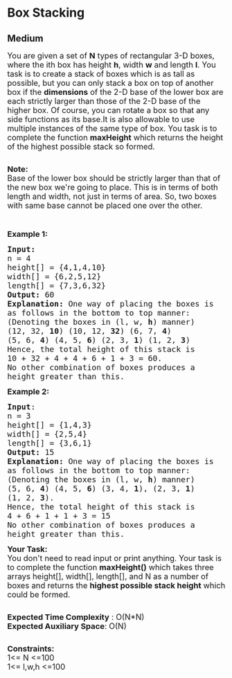 # Box Stacking
## Medium 
<div class="problem-statement">
                <p></p><p><span style="font-size:18px">You are given a set of <strong>N</strong>&nbsp;types of rectangular 3-D boxes, where the ith box has height <strong>h</strong>, width <strong>w</strong> and length&nbsp;<strong>l</strong>. You task is to create a stack of boxes which is as tall as possible, but you can only stack a box on top of another box if the <strong>dimensions</strong> of the 2-D base of the lower box are each strictly larger than those of the 2-D base of the higher box. Of course, you can rotate a box so that any side functions as its base.It is also allowable to use multiple instances of the same type of box. You task is to complete the function <strong>maxHeight</strong> which returns the&nbsp;height of the highest possible stack so formed.</span><br>
&nbsp;</p>

<p><span style="font-size:18px"><strong>Note:&nbsp;</strong><br>
Base of the lower box should be strictly larger than that of the new box we're going to place. This is in terms of both length and width, not just in terms of area. So, two boxes with same base cannot be placed one over the other.</span></p>

<p>&nbsp;</p>

<p><span style="font-size:18px"><strong>Example 1:</strong></span></p>

<pre><span style="font-size:18px"><strong>Input:</strong>
n = 4
height[] = {4,1,4,10}
width[] = {6,2,5,12}
length[] = {7,3,6,32}
<strong>Output:</strong> 60
<strong>Explanation: </strong>One way of placing the boxes is
as follows in the bottom to top manner:
(Denoting the boxes in (l, w, <strong>h</strong>) manner)
(12, 32, <strong>10</strong>) (10, 12, <strong>32</strong>) (6, 7, <strong>4</strong>) 
(5, 6, <strong>4</strong>) (4, 5, <strong>6</strong>) (2, 3, <strong>1</strong>) (1, 2, <strong>3</strong>)
Hence, the total height of this stack is
10 + 32 + 4 + 4 + 6 + 1 + 3 = 60.
No other combination of boxes produces a
height greater than this.</span>
</pre>

<p><span style="font-size:18px"><strong>Example 2:</strong></span></p>

<pre><span style="font-size:18px"><strong>Input</strong>:
n = 3
height[] = {1,4,3}
width[] = {2,5,4}
length[] = {3,6,1}
<strong>Output:</strong> 15</span>
<span style="font-size:18px"><strong>Explanation: </strong>One way of placing the boxes is
as follows in the bottom to top manner:
(Denoting the boxes in (l, w, <strong>h</strong>) manner)
(5, 6, <strong>4</strong>) (4, 5, <strong>6</strong>) (3, 4, <strong>1</strong>), (2, 3, <strong>1</strong>) 
(1, 2, <strong>3</strong>).
Hence, the total height of this stack is
4 + 6 + 1 + 1 + 3 = 15
No other combination of boxes produces a
height greater than this.</span>
</pre>

<p><span style="font-size:18px"><strong>Your Task:</strong><br>
You don't need to read input or print anything. Your task is to complete the function&nbsp;<strong>maxHeight()</strong>&nbsp;which takes three arrays&nbsp;height[],&nbsp;width[],&nbsp;length[], and N as a number of boxes and returns&nbsp;the&nbsp;<strong>highest possible stack height</strong>&nbsp;which could be formed.</span></p>

<p><br>
<span style="font-size:18px"><strong>Expected Time Complexity</strong> : O(N*N)<br>
<strong>Expected Auxiliary Space</strong>: O(N)</span></p>

<p><br>
<span style="font-size:18px"><strong>Constraints:</strong><br>
1&lt;= N &lt;=100<br>
1&lt;= l,w,h &lt;=100</span></p>
 <p></p>
            </div>